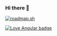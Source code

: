 ### Hi there 👋

[![roadmap.sh](https://api.roadmap.sh/v1-badge/wide/64c3d53c8fdd3a18704ed9a9?variant=dark)](https://roadmap.sh)


[![Love Angular badge](https://img.shields.io/badge/angular-love-blue?logo=angular&angular=love)](https://www.github.com/angular/angular)
<!--
**wilmer2000/wilmer2000** is a ✨ _special_ ✨ repository because its `README.md` (this file) appears on your GitHub profile.

Here are some ideas to get you started:

- 🔭 I’m currently working on ...
- 🌱 I’m currently learning ...
- 👯 I’m looking to collaborate on ...
- 🤔 I’m looking for help with ...
- 💬 Ask me about ...
- 📫 How to reach me: ...
- 😄 Pronouns: ...
- ⚡ Fun fact: ...
-->
